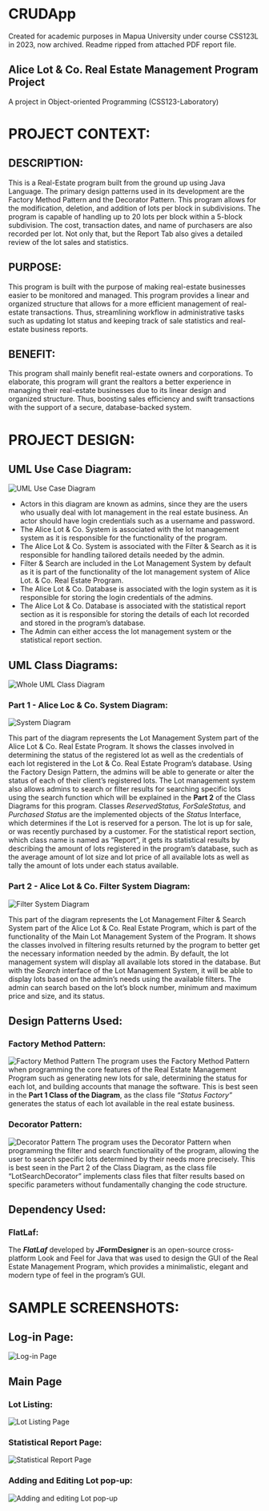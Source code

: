 # CRUDApp
Created for academic purposes in Mapua University under course CSS123L in 2023, now archived. Readme ripped from attached PDF report file.

## Alice Lot & Co. Real Estate Management Program Project
A project in Object-oriented Programming (CSS123-Laboratory)

# PROJECT CONTEXT:
## DESCRIPTION:
This is a Real-Estate program built from the ground up using Java Language. The primary design patterns used in its development are the Factory Method Pattern and the Decorator Pattern. This program allows for the modification, deletion, and addition of lots per block in subdivisions. The program is capable of handling up to 20 lots per block within a 5-block subdivision. The cost, transaction dates, and name of purchasers are also recorded per lot. Not only that, but the Report Tab also gives a detailed review of the lot sales and statistics.

## PURPOSE:
This program is built with the purpose of making real-estate businesses easier to be monitored and managed. This program provides a linear and organized structure that allows for a more efficient management of real-estate transactions. Thus, streamlining workflow in administrative tasks such as updating lot status and keeping track of sale statistics and real-estate business reports.

## BENEFIT:
This program shall mainly benefit real-estate owners and corporations. To elaborate, this program will grant the realtors a better experience in managing their real-estate businesses due to its linear design and organized structure. Thus, boosting sales efficiency and swift transactions with the support of a secure, database-backed system.

# PROJECT DESIGN:
## UML Use Case Diagram:
![UML Use Case Diagram](/readmeImages/UseCaseDiagram.png)

- Actors in this diagram are known as admins, since they are the users who usually deal
with lot management in the real estate business. An actor should have login credentials
such as a username and password.
- The Alice Lot & Co. System is associated with the lot management system as it is
responsible for the functionality of the program.
- The Alice Lot & Co. System is associated with the Filter & Search as it is responsible for
handling tailored details needed by the admin.
- Filter & Search are included in the Lot Management System by default as it is part of the
functionality of the lot management system of Alice Lot. & Co. Real Estate Program.
- The Alice Lot & Co. Database is associated with the login system as it is responsible for
storing the login credentials of the admins.
- The Alice Lot & Co. Database is associated with the statistical report section as it is
responsible for storing the details of each lot recorded and stored in the program’s
database.
- The Admin can either access the lot management system or the statistical report section.

## UML Class Diagrams:
![Whole UML Class Diagram](/readmeImages/ClassDiagram.png)

### Part 1 - Alice Loc & Co. System Diagram:

![System Diagram](/readmeImages/SystemDiagram.png)

This part of the diagram represents the Lot Management System part of the Alice Lot & Co. Real Estate Program. It shows the classes involved in determining the status of the registered lot as well as the credentials of each lot registered in the Lot & Co. Real Estate Program’s database. Using the Factory Design Pattern, the admins will be able to generate or alter the status of each of their client’s registered lots. The Lot management system also allows admins to search or filter results for searching specific lots using the search function which will be explained in the **Part 2** of the Class Diagrams for this program. Classes *ReservedStatus, ForSaleStatus,* and *Purchased Status* are the implemented objects of the *Status* Interface, which determines if the Lot is reserved for a person. The lot is up for sale, or was recently purchased by a customer. For the statistical report section, which class name is named as “Report”, it gets its statistical results by describing the amount of lots registered in the program’s database, such as the average amount of lot size and lot price of all available lots as well as tally the amount of lots under each status available.

### Part 2 - Alice Lot & Co. Filter System Diagram:

![Filter System Diagram](/readmeImages/FilterSystemDiagram.png)

This part of the diagram represents the Lot Management Filter & Search System part of the Alice Lot & Co. Real Estate Program, which is part of the functionality of the Main Lot Management System of the Program. It shows the classes involved in filtering results returned by the program
to better get the necessary information needed by the admin. By default, the lot management system will display all available lots stored in the database. But with the *Search* interface of the Lot Management System, it will be able to display lots based on the admin’s needs using the
available filters. The admin can search based on the lot’s block number, minimum and maximum price and size, and its status.

## Design Patterns Used:
### Factory Method Pattern:
![Factory Method  Pattern](/readmeImages/FactoryMethodPattern.png)
The program uses the Factory Method Pattern when programming the core features of the Real Estate Management Program such as generating new lots for sale, determining the status for each lot, and building accounts that manage the software. This is best seen in the **Part 1 Class of the Diagram**, as the class file *“Status Factory”* generates the status of each lot available in the real estate business.

### Decorator Pattern:
![Decorator Pattern](/readmeImages/DecoratorPattern.png)
The program uses the Decorator Pattern when programming the filter and search functionality of the program, allowing the user to search specific lots determined by their needs more precisely. This is best seen in the Part 2 of the Class Diagram, as the class file “LotSearchDecorator” implements class files that filter results based on specific parameters without fundamentally changing the code structure.

## Dependency Used:
### FlatLaf:
The ***FlatLaf*** developed by **JFormDesigner** is an open-source cross-platform Look and Feel for Java that was used to design the GUI of the Real Estate Management Program, which provides a minimalistic, elegant and modern type of feel in the program’s GUI.

# SAMPLE SCREENSHOTS:
## Log-in Page:
![Log-in Page](/readmeImages/LoginPage.png)
## Main Page
### Lot Listing:
![Lot Listing Page](/readmeImages/LotListingPage.png)
### Statistical Report Page:
![Statistical Report Page](/readmeImages/StatisticalReportPage.png)
### Adding and Editing Lot pop-up:
![Adding and editing Lot pop-up](/readmeImages/AddingandEditingPopup.png)
